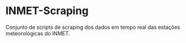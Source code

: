 # INMET-Scraping
Conjunto de scripts de scraping dos dados em tempo real das estações meteorológicas do INMET.
